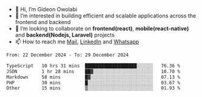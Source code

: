- 👋 Hi, I’m Gideon Owolabi
- 👀 I’m interested in building efficient and scalable applications across the frontend and backend
- 💞️ I’m looking to collaborate on <b>frontend(react)</b>, <b>mobile(react-native)</b> and <b>backend(Nodejs, Laravel)</b> projects
- 📫 How to reach me <a href="mailto:gideoniyin2021@gmail.com">Mail</a>, <a href="https://www.linkedin.com/in/gideon-owolabi-9b667a232/">LinkedIn</a> and <a href="https://wa.me/2348055377085">Whatsapp</a>

<!---
gude1/gude1 is a ✨ special ✨ repository because its `README.md` (this file) appears on your GitHub profile.
You can click the Preview link to take a look at your changes.
--->

<!--START_SECTION:waka-->

```txt
From: 22 December 2024 - To: 29 December 2024

TypeScript   10 hrs 31 mins  ███████████████████░░░░░░   76.36 %
JSON         1 hr 28 mins    ██▓░░░░░░░░░░░░░░░░░░░░░░   10.70 %
Markdown     58 mins         █▓░░░░░░░░░░░░░░░░░░░░░░░   07.13 %
PHP          30 mins         █░░░░░░░░░░░░░░░░░░░░░░░░   03.67 %
Other        15 mins         ▒░░░░░░░░░░░░░░░░░░░░░░░░   01.93 %
```

<!--END_SECTION:waka-->
